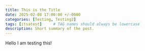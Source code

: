 ```yaml
---
title: This is the Title
date: 2025-02-08 17:00:00 +/-0000
categories: [Testing, Testing2]
tags: [itsatest]     # TAG names should always be lowercase
description: Short summary of the post.
---
```

Hello I am testing this!
